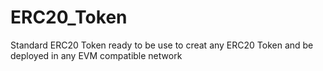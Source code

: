 # ERC20_Token

Standard ERC20 Token ready to be use to creat any ERC20 Token and be deployed in any EVM compatible network
